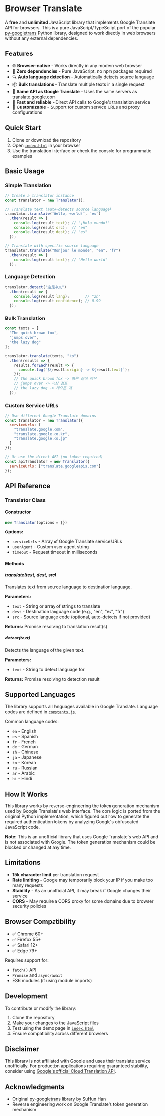 # Browser Translate

A **free** and **unlimited** JavaScript library that implements Google Translate API for browsers. This is a pure JavaScript/TypeScript port of the popular [py-googletrans](https://github.com/ssut/py-googletrans) Python library, designed to work directly in web browsers without any external dependencies.

## Features

- 🌐 **Browser-native** - Works directly in any modern web browser
- 🚀 **Zero dependencies** - Pure JavaScript, no npm packages required
- 🔍 **Auto language detection** - Automatically detects source language
- 📦 **Bulk translations** - Translate multiple texts in a single request
- 🎯 **Same API as Google Translate** - Uses the same servers as translate.google.com
- 💨 **Fast and reliable** - Direct API calls to Google's translation service
- 🔧 **Customizable** - Support for custom service URLs and proxy configurations

## Quick Start

1. Clone or download the repository
2. Open [`index.html`](examples/basic/index.html) in your browser
3. Use the translation interface or check the console for programmatic examples

## Basic Usage

### Simple Translation

```javascript
// Create a translator instance
const translator = new Translator();

// Translate text (auto-detects source language)
translator.translate("Hello, world!", "es")
  .then(result => {
    console.log(result.text); // "¡Hola mundo!"
    console.log(result.src);  // "en"
    console.log(result.dest); // "es"
  });

// Translate with specific source language
translator.translate("Bonjour le monde", "en", "fr")
  .then(result => {
    console.log(result.text); // "Hello world"
  });
```

### Language Detection

```javascript
translator.detect("这是中文")
  .then(result => {
    console.log(result.lang);       // "zh"
    console.log(result.confidence); // 0.99
  });
```

### Bulk Translation

```javascript
const texts = [
  "The quick brown fox",
  "jumps over",
  "the lazy dog"
];

translator.translate(texts, "ko")
  .then(results => {
    results.forEach(result => {
      console.log(`${result.origin} -> ${result.text}`);
    });
    // The quick brown fox -> 빠른 갈색 여우
    // jumps over -> 이상 점프
    // the lazy dog -> 게으른 개
  });
```

### Custom Service URLs

```javascript
// Use different Google Translate domains
const translator = new Translator({
  serviceUrls: [
    "translate.google.com",
    "translate.google.co.kr",
    "translate.google.co.jp"
  ]
});

// Or use the direct API (no token required)
const apiTranslator = new Translator({
  serviceUrls: ["translate.googleapis.com"]
});
```

## API Reference

### Translator Class

#### Constructor

```javascript
new Translator(options = {})
```

**Options:**

- `serviceUrls` - Array of Google Translate service URLs
- `userAgent` - Custom user agent string
- `timeout` - Request timeout in milliseconds

#### Methods

##### translate(text, dest, src)

Translates text from source language to destination language.

**Parameters:**

- `text` - String or array of strings to translate
- `dest` - Destination language code (e.g., "en", "es", "fr")
- `src` - Source language code (optional, auto-detects if not provided)

**Returns:** Promise resolving to translation result(s)

##### detect(text)

Detects the language of the given text.

**Parameters:**

- `text` - String to detect language for

**Returns:** Promise resolving to detection result

## Supported Languages

The library supports all languages available in Google Translate. Language codes are defined in [`constants.js`](browser-translate/constants.js).

Common language codes:

- `en` - English
- `es` - Spanish
- `fr` - French
- `de` - German
- `zh` - Chinese
- `ja` - Japanese
- `ko` - Korean
- `ru` - Russian
- `ar` - Arabic
- `hi` - Hindi

## How It Works

This library works by reverse-engineering the token generation mechanism used by Google Translate's web interface. The core logic is ported from the original Python implementation, which figured out how to generate the required authentication tokens by analyzing Google's obfuscated JavaScript code.

**Note:** This is an unofficial library that uses Google Translate's web API and is not associated with Google. The token generation mechanism could be blocked or changed at any time.

## Limitations

- **15k character limit** per translation request
- **Rate limiting** - Google may temporarily block your IP if you make too many requests
- **Stability** - As an unofficial API, it may break if Google changes their service
- **CORS** - May require a CORS proxy for some domains due to browser security policies

## Browser Compatibility

- ✅ Chrome 60+
- ✅ Firefox 55+
- ✅ Safari 12+
- ✅ Edge 79+

Requires support for:

- `fetch()` API
- `Promise` and `async/await`
- ES6 modules (if using module imports)

## Development

To contribute or modify the library:

1. Clone the repository
2. Make your changes to the JavaScript files
3. Test using the demo page in [`index.html`](browser-translate/index.html)
4. Ensure compatibility across different browsers

## Disclaimer

This library is not affiliated with Google and uses their translate service unofficially. For production applications requiring guaranteed stability, consider using [Google's official Cloud Translation API](https://cloud.google.com/translate/docs).

## Acknowledgments

- Original [py-googletrans](https://github.com/ssut/py-googletrans) library by SuHun Han
- Reverse engineering work on Google Translate's token generation mechanism
